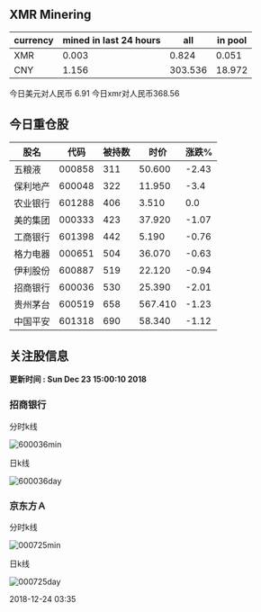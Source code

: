 ## XMR Minering

|currency|mined in last 24 hours|all|in pool|
|---|---|---|---|
|XMR|0.003|0.824|0.051|
|CNY|1.156|303.536|18.972|

今日美元对人民币 6.91	今日xmr对人民币368.56


## 今日重仓股 

|股名|代码|被持数|时价|涨跌%|
|---|---|---|---|---|
|五粮液|000858|311|50.600|-2.43|
|保利地产|600048|322|11.950|-3.4|
|农业银行|601288|406|3.510|0.0|
|美的集团|000333|423|37.920|-1.07|
|工商银行|601398|442|5.190|-0.76|
|格力电器|000651|504|36.070|-0.63|
|伊利股份|600887|519|22.120|-0.94|
|招商银行|600036|530|25.390|-2.01|
|贵州茅台|600519|658|567.410|-1.23|
|中国平安|601318|690|58.340|-1.12|

## 关注股信息
**更新时间 : Sun Dec 23 15:00:10 2018**
### 招商银行 
分时k线

![600036min](http://image.sinajs.cn/newchart/min/n/sh600036.gif)

日k线

![600036day](http://image.sinajs.cn/newchart/daily/n/sh600036.gif)

### 京东方Ａ 
分时k线

![000725min](http://image.sinajs.cn/newchart/min/n/sz000725.gif)

日k线

![000725day](http://image.sinajs.cn/newchart/daily/n/sz000725.gif)

2018-12-24 03:35